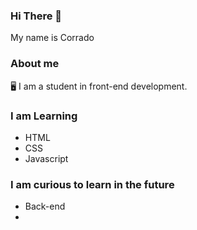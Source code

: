 ### Hi There :wave:

My name is Corrado

### About me

:desktop_computer: I am a student in front-end development.

### I am Learning

- HTML
- CSS
- Javascript

### I am curious to learn in the future

- Back-end
- 
